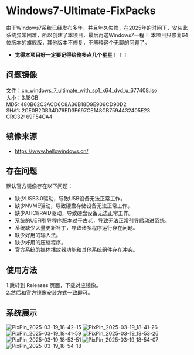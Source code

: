 # Windows7-Ultimate-FixPacks

由于Windows7系统已经发布多年，并且年久失修，在2025年的时间下，安装此系统异常困难，所以创建了本项目，最后再送Windows7一程！
本项目只修复64位版本的旗舰版，其他版本不修复，不解释这个无聊的问题了。

- **觉得本项目好一定要记得给俺多点几个星星！！！**

## 问题镜像
文件：cn_windows_7_ultimate_with_sp1_x64_dvd_u_677408.iso  
大小：3.18GB  
MD5: 480B62C3ACD6C8A36B18D9E906CD90D2  
SHA1: 2CE0B2DB34D76ED3F697CE148CB7594432405E23  
CRC32: 69F54CA4  

## 镜像来源
- https://www.hellowindows.cn/

## 存在问题
默认官方镜像存在以下问题：
- 缺少USB3.0驱动，导致USB设备无法正常工作。
- 缺少NVME驱动，导致硬盘存储设备无法正常工作。
- 缺少AHCI/RAID驱动，导致硬盘设备无法正常工作。
- 系统的UEFI引导程序版本过于古老，导致无法正常引导启动进系统。
- 系统缺少大量更新补丁，导致诸多程序运行存在问题。
- 缺少好用的输入法。
- 缺少好用的压缩程序。
- 官方系统的媒体播放器功能和其他系统组件存在冲突。

## 使用方法
1.跳转到 Releases 页面，下载对应镜像。  
2.然后和官方镜像安装方式一致即可。  

## 系统展示
![PixPin_2025-03-19_18-42-15](https://github.com/user-attachments/assets/b91dc211-135f-4616-a7e6-378849e9bca4)
![PixPin_2025-03-19_18-41-26](https://github.com/user-attachments/assets/689d18f9-8a99-454e-8578-256a66c371a5)
![PixPin_2025-03-19_18-41-59](https://github.com/user-attachments/assets/deaddaf9-4c52-4ef3-8319-1d948a53ee6d)
![PixPin_2025-03-19_18-53-26](https://github.com/user-attachments/assets/0ef91d71-e784-4acf-8530-a6585ff67a45)
![PixPin_2025-03-19_18-53-51](https://github.com/user-attachments/assets/e4d6e308-a745-4cbb-bd68-4b8849036073)
![PixPin_2025-03-19_18-54-07](https://github.com/user-attachments/assets/3a45fb7a-7182-4a72-b784-d577ef6e70b1)
![PixPin_2025-03-19_18-54-18](https://github.com/user-attachments/assets/55743fa0-034e-43ef-86f4-2da4b2886f11)
















